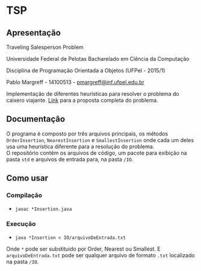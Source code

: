# TSP
## Apresentação
Traveling Salesperson Problem

Universidade Federal de Pelotas Bacharelado em Ciência da Computação

Disciplina de Programação Orientada a Objetos (UFPel - 2015/1)

Pablo Margreff - 14100513 - pmargreff@inf.ufpel.edu.br

Implementação de diferentes heurísticas para resolver o problema do caixero viajante. [Link](http://www.cis.upenn.edu/~cis110/13sp/hw/hw08/tsp.shtml) para a proposta completa do problema.

## Documentação

O programa é composto por três arquivos principais, os métodos `OrderInsertion`, `NearestInsertion` e `SmallestInsertion` onde cada um deles usa uma heurística diferente para a resolução do problema.  
O repositório contém os arquivos de código, um pacote para exibição na pasta `std` e arquivos de entrada para, na pasta `/IO`.


## Como usar

### Compilação
* `javac *Insertion.java`
	
### Execução
* `java *Insertion < IO/arquivoDeEntrada.txt`

Onde `*` pode ser substituido por Order, Nearest ou Smallest. E `arquivoDeEntrada.txt` pode ser qualquer arquivo de formato `.txt` localizado na pasta `/IO`. 

